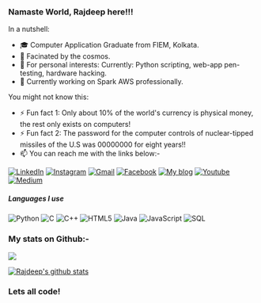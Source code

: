 ### Namaste World, Rajdeep here!!!

In a nutshell:

- 🎓 Computer Application Graduate from FIEM, Kolkata.
- 🔭 Facinated by the cosmos.
- 🌱 For personal interests: Currently: Python scripting, web-app pen-testing, hardware hacking.
- 💼 Currently working on Spark AWS professionally.

You might not know this:

- ⚡ Fun fact 1: Only about 10% of the world's currency is physical money, the rest only exists on computers!
- ⚡ Fun fact 2: The password for the computer controls of nuclear-tipped missiles of the U.S was 00000000 for eight years!!
- :mailbox: You can reach me with the links below:-

[![LinkedIn](https://img.shields.io/badge/-LINKEDIN-0077B5?style=for-the-badge&logo=linkedin&logoColor=white)](https://www.linkedin.com/in/rajdeep-majumder)
[![Instagram](https://img.shields.io/badge/-INSTAGRAM-0077B5?style=for-the-badge&logo=instagram&logoColor=red)](https://www.instagram.com/razrexe)
[![Gmail](https://img.shields.io/badge/-GMAIL-D14836?style=for-the-badge&logo=gmail&logoColor=white)](mailto:rajdeep9rdm@gmail.com)
[![Facebook](https://img.shields.io/badge/-FACEBOOK-0077B5?style=for-the-badge&logo=facebook&logoColor=white)](https://www.facebook.com/rajdeep.majumder.52)
[![My blog](https://img.shields.io/badge/-BLOG-000000?style=for-the-badge&logo=react&logoColor=white)](https://theurbantrend.blogspot.com)
[![Youtube](https://img.shields.io/badge/-Youtube-D14836?style=for-the-badge&logo=youtube&logoColor=white)](https://www.youtube.com/channel/UCQwTjlcrR0X0iTZ3iyJdPXA)
[![Medium](https://img.shields.io/badge/-MEDIUM-000000?style=for-the-badge&logo=react&logoColor=white)](https://razrexe.medium.com/)

##### Languages I use

![Python](https://img.shields.io/badge/-Python-000000?style=flat&logo=python)
![C](https://img.shields.io/badge/-C-000000?style=flat&logo=c)
![C++](https://img.shields.io/badge/-C++-000000?style=flat&logo=c%2B%2B)
![HTML5](https://img.shields.io/badge/-HTML5-000000?style=flat&logo=html5)
![Java](https://img.shields.io/badge/-Java-000000?style=flat&logo=java)
![JavaScript](https://img.shields.io/badge/-JavaScript-000000?style=flat&logo=javascript)
![SQL](https://img.shields.io/badge/-SQL-000000?style=flat&logo=postgresql)
 
 ### My stats on Github:-
 
 <!-- Contribution Graph-->

![](https://activity-graph.herokuapp.com/graph?username=razrexe&theme=react-dark&hide_border=true&area=true)
</br>
 
 [![Rajdeep's github stats](https://github-readme-stats.vercel.app/api?username=razrexe)](https://github.com/anuraghazra/github-readme-stats)

 
### Lets all code!
